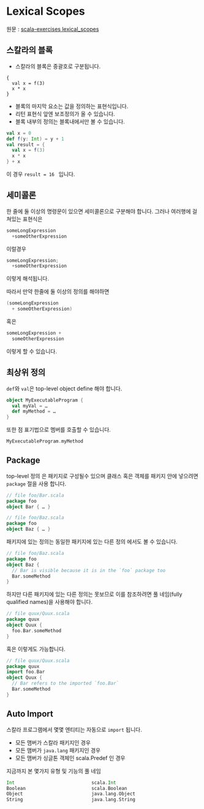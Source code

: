 # Lexical Scopes
원문 : [scala-exercises lexical_scopes](https://www.scala-exercises.org/scala_tutorial/lexical_scopes)
## 스칼라의 블록
* 스칼라의 블록은 중괄호로 구분됩니다.
```
{
  val x = f(3)
  x * x
}
```
* 블록의 마지막 요소는 값을 정의하는 표현식입니다.
* 리턴 표현식 앞엔 보조정의가 올 수 있습니다.
* 블록 내부의 정의는 블록내에서만 볼 수 있습니다.

```scala
val x = 0
def f(y: Int) = y + 1
val result = {
  val x = f(3)
  x * x
} + x
```
이 경우 `result = 16 ` 입니다.

## 세미콜론
한 줄에 둘 이상의 명령문이 있으면 세미콜론으로 구분해야 합니다.
그러나 여러행에 걸쳐있는 표현식은
```scala
someLongExpression  
  +someOtherExpression 
```
이럴경우 
```scala
someLongExpression;  
  +someOtherExpression  
```
이렇게 해석됩니다.

따라서 만약 한줄에 둘 이상의 정의를 해야하면 
```scala
(someLongExpression  
  + someOtherExpression)  
```
혹은  
```scala
someLongExpression +  
  someOtherExpression  
```
이렇게 할 수 있습니다.  

## 최상위 정의
`def`와 `val`은 top-level object define 해야 합니다.
```scala
object MyExecutableProgram {
  val myVal = …
  def myMethod = …
}
```
또한 점 표기법으로 멤버를 호출할 수 있습니다.
```scala
MyExecutableProgram.myMethod
```

## Package
top-level 정의 은 패키지로 구성될수 있으며 클래스 혹은 객체를 패키지 안에 넣으려면 `package` 절을 사용 합니다.
```scala
// file foo/Bar.scala
package foo
object Bar { … }

// file foo/Baz.scala
package foo
object Baz { … }
```
패키지에 있는 정의는 동일한 패키지에 있는 다른 정의 에서도 볼 수 있습니다.
```scala
// file foo/Baz.scala
package foo
object Baz {
  // Bar is visible because it is in the `foo` package too
  Bar.someMethod
}
```

하지만 다른 패키지에 있는 다른 정의는 못보므로 이를 참조하려면 풀 네임(fully qualified names)을 사용해야 합니다.
```scala
// file quux/Quux.scala
package quux
object Quux {
  foo.Bar.someMethod
}
```
혹은 이렇게도 가능합니다.
```scala
// file quux/Quux.scala
package quux
import foo.Bar
object Quux {
  // Bar refers to the imported `foo.Bar`
  Bar.someMethod
}
```

## Auto Import
스칼라 프로그램에서 몇몇 엔티티는 자동으로 `import` 됩니다.
* 모든 맴버가 스칼라 패키지인 경우
* 모든 맴버가 `java.lang` 패키지인 경우 
* 모든 맴버가 싱글톤 객체인 scala.Predef 인 경우

지금까지 본 몇가지 유형 및 기능의 풀 네임 
```scala
Int                            scala.Int
Boolean                        scala.Boolean
Object                         java.lang.Object
String                         java.lang.String
```

